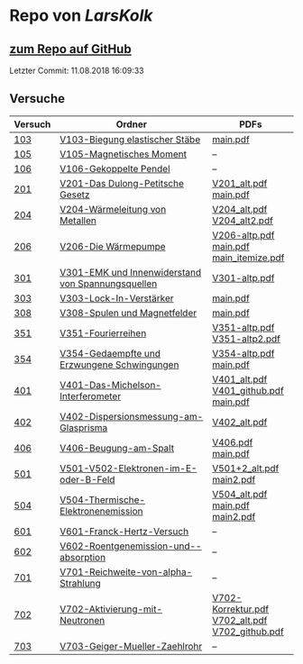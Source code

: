 # Repo von *LarsKolk*

## [zum Repo auf GitHub](https://github.com/LarsKolk/Anfaengerpraktikum)

Letzter Commit: 11.08.2018 16:09:33

## Versuche

|       Versuch       |                                                                                 Ordner                                                                                  |                                                                                                                                                                                             PDFs                                                                                                                                                                                             |
|---------------------|-------------------------------------------------------------------------------------------------------------------------------------------------------------------------|----------------------------------------------------------------------------------------------------------------------------------------------------------------------------------------------------------------------------------------------------------------------------------------------------------------------------------------------------------------------------------------------|
|[103](../versuch/103)|[V103-Biegung elastischer Stäbe](https://github.com/LarsKolk/Anfaengerpraktikum/tree/master/V103-Biegung%20elastischer%20St%C3%A4be)                                     |[main.pdf](https://github.com/LarsKolk/Anfaengerpraktikum/blob/master/V103-Biegung%20elastischer%20St%C3%A4be/main.pdf)                                                                                                                                                                                                                                                                       |
|[105](../versuch/105)|[V105-Magnetisches Moment](https://github.com/LarsKolk/Anfaengerpraktikum/tree/master/V105-Magnetisches%20Moment)                                                        |–                                                                                                                                                                                                                                                                                                                                                                                             |
|[106](../versuch/106)|[V106-Gekoppelte Pendel](https://github.com/LarsKolk/Anfaengerpraktikum/tree/master/V106-Gekoppelte%20Pendel)                                                            |–                                                                                                                                                                                                                                                                                                                                                                                             |
|[201](../versuch/201)|[V201-Das Dulong-Petitsche Gesetz](https://github.com/LarsKolk/Anfaengerpraktikum/tree/master/V201-Das%20Dulong-Petitsche%20Gesetz)                                      |[V201_alt.pdf](https://github.com/LarsKolk/Anfaengerpraktikum/blob/master/V201-Das%20Dulong-Petitsche%20Gesetz/V201_alt.pdf)<br/>[main.pdf](https://github.com/LarsKolk/Anfaengerpraktikum/blob/master/V201-Das%20Dulong-Petitsche%20Gesetz/main.pdf)                                                                                                                                         |
|[204](../versuch/204)|[V204-Wärmeleitung von Metallen](https://github.com/LarsKolk/Anfaengerpraktikum/tree/master/V204-W%C3%A4rmeleitung%20von%20Metallen)                                     |[V204_alt.pdf](https://github.com/LarsKolk/Anfaengerpraktikum/blob/master/V204-W%C3%A4rmeleitung%20von%20Metallen/V204_alt.pdf)<br/>[V204_alt2.pdf](https://github.com/LarsKolk/Anfaengerpraktikum/blob/master/V204-W%C3%A4rmeleitung%20von%20Metallen/V204_alt2.pdf)                                                                                                                         |
|[206](../versuch/206)|[V206-Die Wärmepumpe](https://github.com/LarsKolk/Anfaengerpraktikum/tree/master/V206-Die%20W%C3%A4rmepumpe)                                                             |[V206-altp.pdf](https://github.com/LarsKolk/Anfaengerpraktikum/blob/master/V206-Die%20W%C3%A4rmepumpe/V206-altp.pdf)<br/>[main.pdf](https://github.com/LarsKolk/Anfaengerpraktikum/blob/master/V206-Die%20W%C3%A4rmepumpe/main.pdf)<br/>[main_itemize.pdf](https://github.com/LarsKolk/Anfaengerpraktikum/blob/master/V206-Die%20W%C3%A4rmepumpe/main_itemize.pdf)                            |
|[301](../versuch/301)|[V301-EMK und Innenwiderstand von Spannungsquellen](https://github.com/LarsKolk/Anfaengerpraktikum/tree/master/V301-EMK%20und%20Innenwiderstand%20von%20Spannungsquellen)|[V301-altp.pdf](https://github.com/LarsKolk/Anfaengerpraktikum/blob/master/V301-EMK%20und%20Innenwiderstand%20von%20Spannungsquellen/V301-altp.pdf)                                                                                                                                                                                                                                           |
|[303](../versuch/303)|[V303-Lock-In-Verstärker](https://github.com/LarsKolk/Anfaengerpraktikum/tree/master/V303-Lock-In-Verst%C3%A4rker)                                                       |[main.pdf](https://github.com/LarsKolk/Anfaengerpraktikum/blob/master/V303-Lock-In-Verst%C3%A4rker/main.pdf)                                                                                                                                                                                                                                                                                  |
|[308](../versuch/308)|[V308-Spulen und Magnetfelder](https://github.com/LarsKolk/Anfaengerpraktikum/tree/master/V308-Spulen%20und%20Magnetfelder)                                              |[main.pdf](https://github.com/LarsKolk/Anfaengerpraktikum/blob/master/V308-Spulen%20und%20Magnetfelder/main.pdf)                                                                                                                                                                                                                                                                              |
|[351](../versuch/351)|[V351-Fourierreihen](https://github.com/LarsKolk/Anfaengerpraktikum/tree/master/V351-Fourierreihen)                                                                      |[V351-altp.pdf](https://github.com/LarsKolk/Anfaengerpraktikum/blob/master/V351-Fourierreihen/V351-altp.pdf)<br/>[V351-altp2.pdf](https://github.com/LarsKolk/Anfaengerpraktikum/blob/master/V351-Fourierreihen/V351-altp2.pdf)                                                                                                                                                               |
|[354](../versuch/354)|[V354-Gedaempfte und Erzwungene Schwingungen](https://github.com/LarsKolk/Anfaengerpraktikum/tree/master/V354-Gedaempfte%20und%20Erzwungene%20Schwingungen)              |[V354-altp.pdf](https://github.com/LarsKolk/Anfaengerpraktikum/blob/master/V354-Gedaempfte%20und%20Erzwungene%20Schwingungen/V354-altp.pdf)<br/>[main.pdf](https://github.com/LarsKolk/Anfaengerpraktikum/blob/master/V354-Gedaempfte%20und%20Erzwungene%20Schwingungen/main.pdf)                                                                                                             |
|[401](../versuch/401)|[V401-Das-Michelson-Interferometer](https://github.com/LarsKolk/Anfaengerpraktikum/tree/master/V401-Das-Michelson-Interferometer)                                        |[V401_alt.pdf](https://github.com/LarsKolk/Anfaengerpraktikum/blob/master/V401-Das-Michelson-Interferometer/V401_alt.pdf)<br/>[V401_github.pdf](https://github.com/LarsKolk/Anfaengerpraktikum/blob/master/V401-Das-Michelson-Interferometer/V401_github.pdf)<br/>[main.pdf](https://github.com/LarsKolk/Anfaengerpraktikum/blob/master/V401-Das-Michelson-Interferometer/main.pdf)           |
|[402](../versuch/402)|[V402-Dispersionsmessung-am-Glasprisma](https://github.com/LarsKolk/Anfaengerpraktikum/tree/master/V402-Dispersionsmessung-am-Glasprisma)                                |[V402_alt.pdf](https://github.com/LarsKolk/Anfaengerpraktikum/blob/master/V402-Dispersionsmessung-am-Glasprisma/V402_alt.pdf)                                                                                                                                                                                                                                                                 |
|[406](../versuch/406)|[V406-Beugung-am-Spalt](https://github.com/LarsKolk/Anfaengerpraktikum/tree/master/V406-Beugung-am-Spalt)                                                                |[V406.pdf](https://github.com/LarsKolk/Anfaengerpraktikum/blob/master/V406-Beugung-am-Spalt/V406.pdf)<br/>[main.pdf](https://github.com/LarsKolk/Anfaengerpraktikum/blob/master/V406-Beugung-am-Spalt/main.pdf)                                                                                                                                                                               |
|[501](../versuch/501)|[V501-V502-Elektronen-im-E-oder-B-Feld](https://github.com/LarsKolk/Anfaengerpraktikum/tree/master/V501-V502-Elektronen-im-E-oder-B-Feld)                                |[V501+2_alt.pdf](https://github.com/LarsKolk/Anfaengerpraktikum/blob/master/V501-V502-Elektronen-im-E-oder-B-Feld/V501%2B2_alt.pdf)<br/>[main2.pdf](https://github.com/LarsKolk/Anfaengerpraktikum/blob/master/V501-V502-Elektronen-im-E-oder-B-Feld/main2.pdf)                                                                                                                               |
|[504](../versuch/504)|[V504-Thermische-Elektronenemission](https://github.com/LarsKolk/Anfaengerpraktikum/tree/master/V504-Thermische-Elektronenemission)                                      |[V504_alt.pdf](https://github.com/LarsKolk/Anfaengerpraktikum/blob/master/V504-Thermische-Elektronenemission/V504_alt.pdf)<br/>[main.pdf](https://github.com/LarsKolk/Anfaengerpraktikum/blob/master/V504-Thermische-Elektronenemission/main.pdf)<br/>[main2.pdf](https://github.com/LarsKolk/Anfaengerpraktikum/blob/master/V504-Thermische-Elektronenemission/main2.pdf)                    |
|[601](../versuch/601)|[V601-Franck-Hertz-Versuch](https://github.com/LarsKolk/Anfaengerpraktikum/tree/master/V601-Franck-Hertz-Versuch)                                                        |–                                                                                                                                                                                                                                                                                                                                                                                             |
|[602](../versuch/602)|[V602-Roentgenemission-und--absorption](https://github.com/LarsKolk/Anfaengerpraktikum/tree/master/V602-Roentgenemission-und--absorption)                                |–                                                                                                                                                                                                                                                                                                                                                                                             |
|[701](../versuch/701)|[V701-Reichweite-von-alpha-Strahlung](https://github.com/LarsKolk/Anfaengerpraktikum/tree/master/V701-Reichweite-von-alpha-Strahlung)                                    |–                                                                                                                                                                                                                                                                                                                                                                                             |
|[702](../versuch/702)|[V702-Aktivierung-mit-Neutronen](https://github.com/LarsKolk/Anfaengerpraktikum/tree/master/V702-Aktivierung-mit-Neutronen)                                              |[V702-Korrektur.pdf](https://github.com/LarsKolk/Anfaengerpraktikum/blob/master/V702-Aktivierung-mit-Neutronen/V702-Korrektur.pdf)<br/>[V702_alt.pdf](https://github.com/LarsKolk/Anfaengerpraktikum/blob/master/V702-Aktivierung-mit-Neutronen/V702_alt.pdf)<br/>[V702_github.pdf](https://github.com/LarsKolk/Anfaengerpraktikum/blob/master/V702-Aktivierung-mit-Neutronen/V702_github.pdf)|
|[703](../versuch/703)|[V703-Geiger-Mueller-Zaehlrohr](https://github.com/LarsKolk/Anfaengerpraktikum/tree/master/V703-Geiger-Mueller-Zaehlrohr)                                                |–                                                                                                                                                                                                                                                                                                                                                                                             |
